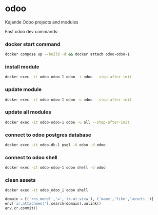 # odoo
Kajande Odoo projects and modules

Fast odoo dev commands:

### docker start command
```bash
docker compose up --build -d && docker attach odoo-odoo-1
```

### install module
```bash
docker exec -it odoo-odoo-1 odoo -i odoo --stop-after-init
```

### update module
```bash
docker exec -it odoo-odoo-1 odoo -u odoo --stop-after-init
```

### update all modules
```bash
docker exec -it odoo-odoo-1 odoo -u all --stop-after-init
```

### connect to odoo postgres database
```bash
docker exec -it odoo-db-1 psql -U odoo -d odoo
```

### connect to odoo shell
```bash
docker exec -it odoo-odoo-1 odoo shell -d odoo
```

### clean assets

```bash
docker exec -it odoo_odoo_1 odoo shell
```

```python
domain = [('res_model','=','ir.ui.view'), ('name','like','assets_')]
env['ir.attachment'].search(domain).unlink()
env.cr.commit()
```
